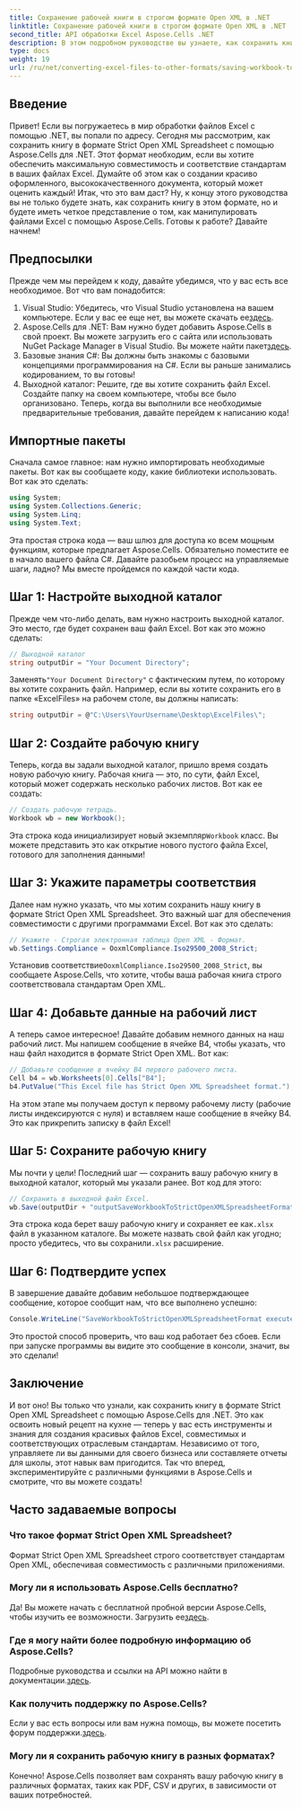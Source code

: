 ```yaml
---
title: Сохранение рабочей книги в строгом формате Open XML в .NET
linktitle: Сохранение рабочей книги в строгом формате Open XML в .NET
second_title: API обработки Excel Aspose.Cells .NET
description: В этом подробном руководстве вы узнаете, как сохранить книгу в формате Strict Open XML Spreadsheet с помощью Aspose.Cells для .NET.
type: docs
weight: 19
url: /ru/net/converting-excel-files-to-other-formats/saving-workbook-to-strict-open-xml-spreadsheet-format/
---
```

## Введение
Привет! Если вы погружаетесь в мир обработки файлов Excel с помощью .NET, вы попали по адресу. Сегодня мы рассмотрим, как сохранить книгу в формате Strict Open XML Spreadsheet с помощью Aspose.Cells для .NET. Этот формат необходим, если вы хотите обеспечить максимальную совместимость и соответствие стандартам в ваших файлах Excel. Думайте об этом как о создании красиво оформленного, высококачественного документа, который может оценить каждый!
Итак, что это вам даст? Ну, к концу этого руководства вы не только будете знать, как сохранить книгу в этом формате, но и будете иметь четкое представление о том, как манипулировать файлами Excel с помощью Aspose.Cells. Готовы к работе? Давайте начнем!
## Предпосылки
Прежде чем мы перейдем к коду, давайте убедимся, что у вас есть все необходимое. Вот что вам понадобится:
1.  Visual Studio: Убедитесь, что Visual Studio установлена на вашем компьютере. Если у вас ее еще нет, вы можете скачать ее[здесь](https://visualstudio.microsoft.com/).
2.  Aspose.Cells для .NET: Вам нужно будет добавить Aspose.Cells в свой проект. Вы можете загрузить его с сайта или использовать NuGet Package Manager в Visual Studio. Вы можете найти пакет[здесь](https://releases.aspose.com/cells/net/).
3. Базовые знания C#: Вы должны быть знакомы с базовыми концепциями программирования на C#. Если вы раньше занимались кодированием, то вы готовы!
4. Выходной каталог: Решите, где вы хотите сохранить файл Excel. Создайте папку на своем компьютере, чтобы все было организовано.
Теперь, когда вы выполнили все необходимые предварительные требования, давайте перейдем к написанию кода!
## Импортные пакеты
Сначала самое главное: нам нужно импортировать необходимые пакеты. Вот как вы сообщаете коду, какие библиотеки использовать. Вот как это сделать:
```csharp
using System;
using System.Collections.Generic;
using System.Linq;
using System.Text;
```
Эта простая строка кода — ваш шлюз для доступа ко всем мощным функциям, которые предлагает Aspose.Cells. Обязательно поместите ее в начало вашего файла C#. 
Давайте разобьем процесс на управляемые шаги, ладно? Мы вместе пройдемся по каждой части кода.
## Шаг 1: Настройте выходной каталог
Прежде чем что-либо делать, вам нужно настроить выходной каталог. Это место, где будет сохранен ваш файл Excel. Вот как это можно сделать:
```csharp
// Выходной каталог
string outputDir = "Your Document Directory";
```
 Заменять`"Your Document Directory"` с фактическим путем, по которому вы хотите сохранить файл. Например, если вы хотите сохранить его в папке «ExcelFiles» на рабочем столе, вы должны написать:
```csharp
string outputDir = @"C:\Users\YourUsername\Desktop\ExcelFiles\";
```
## Шаг 2: Создайте рабочую книгу
Теперь, когда вы задали выходной каталог, пришло время создать новую рабочую книгу. Рабочая книга — это, по сути, файл Excel, который может содержать несколько рабочих листов. Вот как ее создать:
```csharp
// Создать рабочую тетрадь.
Workbook wb = new Workbook();
```
 Эта строка кода инициализирует новый экземпляр`Workbook` класс. Вы можете представить это как открытие нового пустого файла Excel, готового для заполнения данными!
## Шаг 3: Укажите параметры соответствия
Далее нам нужно указать, что мы хотим сохранить нашу книгу в формате Strict Open XML Spreadsheet. Это важный шаг для обеспечения совместимости с другими программами Excel. Вот как это сделать:
```csharp
// Укажите - Строгая электронная таблица Open XML - Формат.
wb.Settings.Compliance = OoxmlCompliance.Iso29500_2008_Strict;
```
 Установив соответствие`OoxmlCompliance.Iso29500_2008_Strict`, вы сообщаете Aspose.Cells, что хотите, чтобы ваша рабочая книга строго соответствовала стандартам Open XML.
## Шаг 4: Добавьте данные на рабочий лист
А теперь самое интересное! Давайте добавим немного данных на наш рабочий лист. Мы напишем сообщение в ячейке B4, чтобы указать, что наш файл находится в формате Strict Open XML. Вот как:
```csharp
// Добавьте сообщение в ячейку B4 первого рабочего листа.
Cell b4 = wb.Worksheets[0].Cells["B4"];
b4.PutValue("This Excel file has Strict Open XML Spreadsheet format.");
```
На этом этапе мы получаем доступ к первому рабочему листу (рабочие листы индексируются с нуля) и вставляем наше сообщение в ячейку B4. Это как прикрепить записку в файл Excel!
## Шаг 5: Сохраните рабочую книгу
Мы почти у цели! Последний шаг — сохранить вашу рабочую книгу в выходной каталог, который мы указали ранее. Вот код для этого:
```csharp
// Сохранить в выходной файл Excel.
wb.Save(outputDir + "outputSaveWorkbookToStrictOpenXMLSpreadsheetFormat.xlsx", SaveFormat.Xlsx);
```
 Эта строка кода берет вашу рабочую книгу и сохраняет ее как`.xlsx` файл в указанном каталоге. Вы можете назвать свой файл как угодно; просто убедитесь, что вы сохранили`.xlsx` расширение.
## Шаг 6: Подтвердите успех
В завершение давайте добавим небольшое подтверждающее сообщение, которое сообщит нам, что все выполнено успешно:
```csharp
Console.WriteLine("SaveWorkbookToStrictOpenXMLSpreadsheetFormat executed successfully.");
```
Это простой способ проверить, что ваш код работает без сбоев. Если при запуске программы вы видите это сообщение в консоли, значит, вы это сделали!
## Заключение
И вот оно! Вы только что узнали, как сохранить книгу в формате Strict Open XML Spreadsheet с помощью Aspose.Cells для .NET. Это как освоить новый рецепт на кухне — теперь у вас есть инструменты и знания для создания красивых файлов Excel, совместимых и соответствующих отраслевым стандартам.
Независимо от того, управляете ли вы данными для своего бизнеса или составляете отчеты для школы, этот навык вам пригодится. Так что вперед, экспериментируйте с различными функциями в Aspose.Cells и смотрите, что вы можете создать!
## Часто задаваемые вопросы
### Что такое формат Strict Open XML Spreadsheet?
Формат Strict Open XML Spreadsheet строго соответствует стандартам Open XML, обеспечивая совместимость с различными приложениями.
### Могу ли я использовать Aspose.Cells бесплатно?
 Да! Вы можете начать с бесплатной пробной версии Aspose.Cells, чтобы изучить ее возможности. Загрузить ее[здесь](https://releases.aspose.com/).
### Где я могу найти более подробную информацию об Aspose.Cells?
 Подробные руководства и ссылки на API можно найти в документации.[здесь](https://reference.aspose.com/cells/net/).
### Как получить поддержку по Aspose.Cells?
 Если у вас есть вопросы или вам нужна помощь, вы можете посетить форум поддержки.[здесь](https://forum.aspose.com/c/cells/9).
### Могу ли я сохранить рабочую книгу в разных форматах?
Конечно! Aspose.Cells позволяет вам сохранять вашу рабочую книгу в различных форматах, таких как PDF, CSV и других, в зависимости от ваших потребностей.